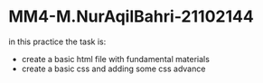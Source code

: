 # MM4-M.NurAqilBahri-21102144
in this practice the task is: 
- create a basic html file with fundamental materials
- create a basic css and adding some css advance

